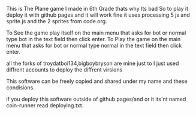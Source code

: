 This is The Plane game I made in 6th Grade thats why Its bad So to play it deploy it with github pages and it will work fine 
it uses processing 5 js and  sprite.js and the  2 sprites from code.org.


To See the game play itself on the main menu that asks for bot or normal type bot in the text field then click enter.
To Play the game on the main menu that asks for bot or normal type normal in the text field then click enter.

all the forks  of  troydatboi134,bigboybryson are mine just to I just used diffrent accounts to deploy the diffrent virsions 


This software can be freely copied and shared under my name and these condisions.

if you deploy this software outside of github pages/and or it its'nt named coin-runner read  deploying.txt.
